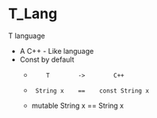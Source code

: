 # T_Lang
T language
- A C++ - Like language
- Const by default
  -         T        ->        C++
  -      String x    ==    const String x
  - mutable String x ==       String x
